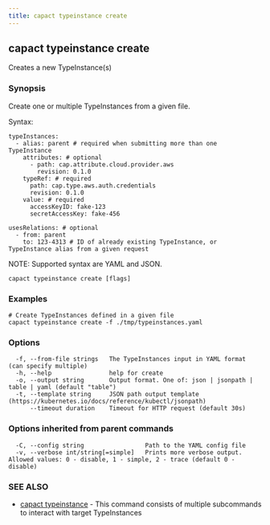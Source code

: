 ```yaml
---
title: capact typeinstance create
---
```


## capact typeinstance create

Creates a new TypeInstance(s)

### Synopsis

Create one or multiple TypeInstances from a given file.

Syntax:
	
	typeInstances:
	  - alias: parent # required when submitting more than one TypeInstance
	    attributes: # optional
	      - path: cap.attribute.cloud.provider.aws
	        revision: 0.1.0
	    typeRef: # required
	      path: cap.type.aws.auth.credentials
	      revision: 0.1.0
	    value: # required
	      accessKeyID: fake-123
	      secretAccessKey: fake-456
	
	usesRelations: # optional
	  - from: parent
	    to: 123-4313 # ID of already existing TypeInstance, or TypeInstance alias from a given request


NOTE: Supported syntax are YAML and JSON.


```
capact typeinstance create [flags]
```

### Examples

```
# Create TypeInstances defined in a given file
capact typeinstance create -f ./tmp/typeinstances.yaml

```

### Options

```
  -f, --from-file strings   The TypeInstances input in YAML format (can specify multiple)
  -h, --help                help for create
  -o, --output string       Output format. One of: json | jsonpath | table | yaml (default "table")
  -t, --template string     JSON path output template (https://kubernetes.io/docs/reference/kubectl/jsonpath)
      --timeout duration    Timeout for HTTP request (default 30s)
```

### Options inherited from parent commands

```
  -C, --config string                 Path to the YAML config file
  -v, --verbose int/string[=simple]   Prints more verbose output. Allowed values: 0 - disable, 1 - simple, 2 - trace (default 0 - disable)
```

### SEE ALSO

* [capact typeinstance](capact_typeinstance.md)	 - This command consists of multiple subcommands to interact with target TypeInstances

